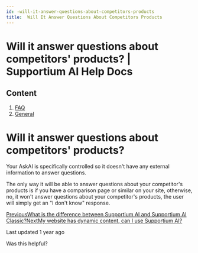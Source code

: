 ```yaml
---
id: -will-it-answer-questions-about-competitors-products
title:  Will It Answer Questions About Competitors Products
---
```



# Will it answer questions about competitors' products? | Supportium AI Help Docs

## Content

  1. [FAQ](/faq)
  2. [General](/faq/general)

# Will it answer questions about competitors' products?

Your AskAI is specifically controlled so it doesn't have any external information to answer questions.

The only way it will be able to answer questions about your competitor's products is if you have a comparison page or similar on your site, otherwise, no, it won't answer questions about your competitor's products, the user will simply get an "I don't know" response.

[PreviousWhat is the difference between Supportium AI and Supportium AI Classic?](/faq/general/what-is-the-difference-between-my-askai-and-my-askai-classic)[NextMy website has dynamic content, can I use Supportium AI?](/faq/general/my-website-has-dynamic-content-can-i-use-my-askai)

Last updated 1 year ago

Was this helpful?
